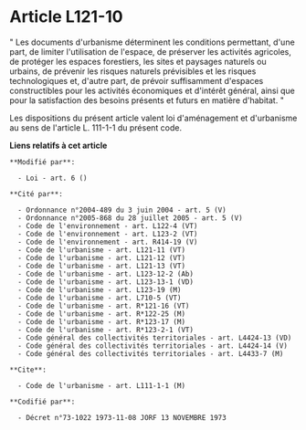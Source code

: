 # Article L121-10

" Les documents d'urbanisme déterminent les conditions permettant, d'une part, de limiter l'utilisation de l'espace, de
préserver les activités agricoles, de protéger les espaces forestiers, les sites et paysages naturels ou urbains, de prévenir
les risques naturels prévisibles et les risques technologiques et, d'autre part, de prévoir suffisamment d'espaces
constructibles pour les activités économiques et d'intérêt général, ainsi que pour la satisfaction des besoins présents et
futurs en matière d'habitat. "

Les dispositions du présent article valent loi d'aménagement et d'urbanisme au sens de l'article L. 111-1-1 du présent code.

**Liens relatifs à cet article**

	**Modifié par**:

	  - Loi - art. 6 ()

	**Cité par**:

	  - Ordonnance n°2004-489 du 3 juin 2004 - art. 5 (V)
	  - Ordonnance n°2005-868 du 28 juillet 2005 - art. 5 (V)
	  - Code de l'environnement - art. L122-4 (VT)
	  - Code de l'environnement - art. L123-2 (VT)
	  - Code de l'environnement - art. R414-19 (V)
	  - Code de l'urbanisme - art. L121-11 (VT)
	  - Code de l'urbanisme - art. L121-12 (VT)
	  - Code de l'urbanisme - art. L121-13 (VT)
	  - Code de l'urbanisme - art. L123-12-2 (Ab)
	  - Code de l'urbanisme - art. L123-13-1 (VD)
	  - Code de l'urbanisme - art. L123-19 (M)
	  - Code de l'urbanisme - art. L710-5 (VT)
	  - Code de l'urbanisme - art. R*121-16 (VT)
	  - Code de l'urbanisme - art. R*122-25 (M)
	  - Code de l'urbanisme - art. R*123-17 (M)
	  - Code de l'urbanisme - art. R*123-2-1 (VT)
	  - Code général des collectivités territoriales - art. L4424-13 (VD)
	  - Code général des collectivités territoriales - art. L4424-14 (V)
	  - Code général des collectivités territoriales - art. L4433-7 (M)

	**Cite**:

	  - Code de l'urbanisme - art. L111-1-1 (M)

	**Codifié par**:

	  - Décret n°73-1022 1973-11-08 JORF 13 NOVEMBRE 1973
